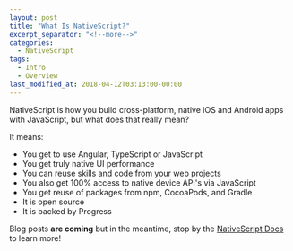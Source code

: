 ```yaml
---
layout: post
title: "What Is NativeScript?"
excerpt_separator: "<!--more-->"
categories:
  - NativeScript
tags:
  - Intro
  - Overview  
last_modified_at: 2018-04-12T03:13:00-00:00
---
```


NativeScript is how you build cross-platform, native iOS and Android apps with JavaScript, but what does that really mean?
<!--more-->

It means:

- You get to use Angular, TypeScript or JavaScript
- You get truly native UI performance
- You can reuse skills and code from your web projects
- You also get 100% access to native device API's via JavaScript
- You get reuse of packages from npm, CocoaPods, and Gradle
- It is open source
- It is backed by Progress


Blog posts **are coming** but in the meantime, stop by the [NativeScript Docs](http://docs.nativescript.org "NativeScript Docs Link") to learn more!